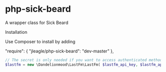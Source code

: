 php-sick-beard
==============

A wrapper class for Sick Beard


Installation

Use Composer to install by adding

"require": {
    "jleagle/php-sick-beard": "dev-master"
},

```php
// The secret is only needed if you want to access authenticated methods
$lastfm = new \Dandelionmood\LastFm\LastFm( $lastfm_api_key, $lastfm_api_secret );
```